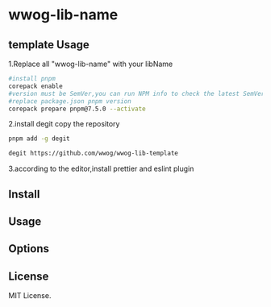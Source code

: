 # wwog-lib-name

## template Usage

1.Replace all "wwog-lib-name" with your libName

```bash
#install pnpm
corepack enable
#version must be SemVer,you can run NPM info to check the latest SemVer
#replace package.json pnpm version
corepack prepare pnpm@7.5.0 --activate
```

2.install degit copy the repository

```bash
pnpm add -g degit

degit https://github.com/wwog/wwog-lib-template
```

3.according to the editor,install prettier and eslint plugin

## Install

## Usage

## Options

## License

MIT License.
